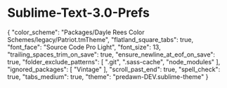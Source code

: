 # Sublime-Text-3.0-Prefs
{
	"color_scheme": "Packages/Dayle Rees Color Schemes/legacy/Patriot.tmTheme",
	"flatland_square_tabs": true,
	"font_face": "Source Code Pro Light",
	"font_size": 13,
	"trailing_spaces_trim_on_save": true,
	"ensure_newline_at_eof_on_save": true,
	"folder_exclude_patterns": [
		".git",
		".sass-cache",
		"node_modules"
	],
	"ignored_packages":
	[
		"Vintage"
	],
	"scroll_past_end": true,
	"spell_check": true,
	"tabs_medium": true,
	"theme": "predawn-DEV.sublime-theme"
}
